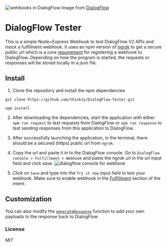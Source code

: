 ![wehbooks in DialogFlow](https://cloud.google.com/dialogflow/docs/images/fulfillment-flow.svg)
Image from [DialogFlow](https://cloud.google.com/dialogflow/docs/fulfillment-overview)

# DialogFlow Tester
This is a simple Node+Express Webhook to test DialogFlow V2 APIs and mock a fulfillment webhook.
It uses an npm version of [ngrok](https://ngrok.com/) to get a secure public url which is a core [requirement](https://cloud.google.com/dialogflow/docs/fulfillment-webhook#requirements) for registering a webhook to DialogFlow.
Depending on how the program is started, the requests or responses will be stored locally in a json file.


## Install
1. Clone the repository and install the npm dependencies

```
git clone https://github.com/thinkty/DialogFlow-Tester.git
```

```
npm install
```
2. After downloading the dependencies, start the application with either `npm run request` to test requests from DialogFlow or `npm run response` to test sending responses from this application to DialogFlow.

3. After successfully launching the application, in the terminal, there should be a secured (https) public url from `ngrok`.

4. Copy the url and paste it in to the DialogFlow console. Go to `DialogFlow console > Fulfillment > Webhook` and paste the ngrok url in the url input field and click save.
![dialogflow console for webhook](https://imgur.com/hFvSWK0.png)

5. Click on `Save` and type into the `Try it now` input field to test your webhook. Make sure to enable webhook in the [Fulfillment](https://cloud.google.com/dialogflow/docs/fulfillment-overview) section of the intent.

## Customization
You can also modify the [`generateResponse`](https://github.com/thinkty/DialogFlow-Tester/blob/master/src/responseHandler.js) function to add your own payloads to the response back to DialogFlow.

### License
MIT
